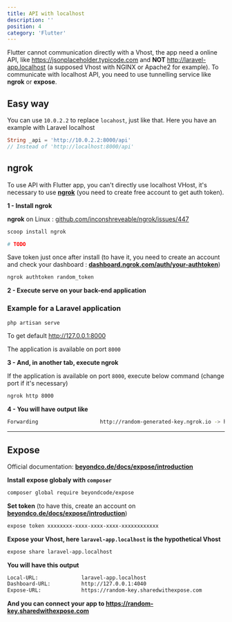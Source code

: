 ```yaml
---
title: API with localhost
description: ''
position: 4
category: 'Flutter'
---
```


Flutter cannot communication directly with a Vhost, the app need a online API, like <https://jsonplaceholder.typicode.com> and **NOT** <http://laravel-app.localhost> (a supposed Vhost with NGINX or Apache2 for example). To communicate with localhost API, you need to use tunnelling service like **ngrok** or **expose**.

## Easy way

You can use `10.0.2.2` to replace `locahost`, just like that. Here you have an example with Laravel localhost

```dart
String _api = 'http://10.0.2.2:8000/api'
// Instead of 'http://localhost:8000/api'
```

## ngrok

To use API with Flutter app, you can't directly use localhost VHost, it's necessary to use [**ngrok**](https://ngrok.com) (you need to create free account to get auth token).

**1 - Install ngrok**

**ngrok** on Linux : [github.com/inconshreveable/ngrok/issues/447](https://github.com/inconshreveable/ngrok/issues/447)

<content-code-group>
  <content-code-block label="Windows" active>

  ```bash
  scoop install ngrok
  ```

  </content-code-block>
  <content-code-block label="Linux">

  ```bash
  # TODO
  ```

  </content-code-block>
</content-code-group>

Save token just once after install (to have it, you need to create an account and check your dashboard : [**dashboard.ngrok.com/auth/your-authtoken**](https://dashboard.ngrok.com/auth/your-authtoken))

```bash
ngrok authtoken random_token
```

**2 - Execute serve on your back-end application**

### Example for a Laravel application

```bash
php artisan serve
```

To get default <http://127.0.0.1:8000>

The application is available on port `8000`

**3 - And, in another tab, execute ngrok**

If the application is available on port `8000`, execute below command (change port if it's necessary)

```bash
ngrok http 8000
```

**4 - You will have output like**

```bash
Forwarding                    http://random-generated-key.ngrok.io -> http://localhost:8000
```

---

## Expose

Official documentation: [**beyondco.de/docs/expose/introduction**](https://beyondco.de/docs/expose/introduction)

**Install expose globaly with `composer`**

```bash
composer global require beyondcode/expose
```

**Set token** (to have this, create an account on [**beyondco.de/docs/expose/introduction**](https://beyondco.de/docs/expose/introduction))

```bash
expose token xxxxxxxx-xxxx-xxxx-xxxx-xxxxxxxxxxxx
```

**Expose your Vhost, here `laravel-app.localhost` is the hypothetical Vhost**

```bash
expose share laravel-app.localhost
```

**You will have this output**

```bash
Local-URL:              laravel-app.localhost
Dashboard-URL:          http://127.0.0.1:4040
Expose-URL:             https://random-key.sharedwithexpose.com
```

**And you can connect your app to <https://random-key.sharedwithexpose.com>**
